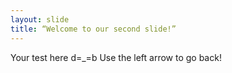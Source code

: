 ```yaml
---
layout: slide
title: “Welcome to our second slide!”
---
```

Your test here d=_=b
Use the left arrow to go back!
